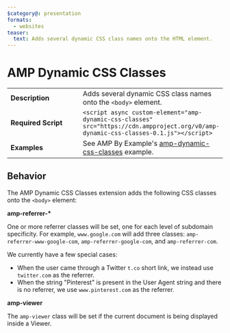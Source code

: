 ```yaml
---
$category@: presentation
formats:
  - websites
teaser:
  text: Adds several dynamic CSS class names onto the HTML element.
---
```


<!---
Copyright 2015 The AMP HTML Authors. All Rights Reserved.

Licensed under the Apache License, Version 2.0 (the "License");
you may not use this file except in compliance with the License.
You may obtain a copy of the License at

      http://www.apache.org/licenses/LICENSE-2.0

Unless required by applicable law or agreed to in writing, software
distributed under the License is distributed on an "AS-IS" BASIS,
WITHOUT WARRANTIES OR CONDITIONS OF ANY KIND, either express or implied.
See the License for the specific language governing permissions and
limitations under the License.
-->

# AMP Dynamic CSS Classes

<table>
  <tr>
    <td width="40%"><strong>Description</strong></td>
    <td>Adds several dynamic CSS class names onto the <code>&lt;body></code> element.</td>
  </tr>
  <tr>
    <td width="40%"><strong>Required Script</strong></td>
    <td><code>&lt;script async custom-element="amp-dynamic-css-classes" src="https://cdn.ampproject.org/v0/amp-dynamic-css-classes-0.1.js">&lt;/script></code></td>
  </tr>
  <tr>
    <td width="40%"><strong>Examples</strong></td>
    <td>See AMP By Example's <a href="https://amp.dev/documentation/examples/components/amp-dynamic-css-classes/">amp-dynamic-css-classes</a> example.</td>
  </tr>
</table>

## Behavior

The AMP Dynamic CSS Classes extension adds the following CSS classes
onto the `<body>` element:

**amp-referrer-\***

One or more referrer classes will be set, one for each level of
subdomain specificity. For example, `www.google.com` will add three
classes: `amp-referrer-www-google-com`, `amp-referrer-google-com`, and
`amp-referrer-com`.

We currently have a few special cases:

- When the user came through a Twitter `t.co` short link, we instead use
  `twitter.com` as the referrer.
- When the string "Pinterest" is present in the User Agent string and
  there is no referrer, we use `www.pinterest.com` as the referrer.

**amp-viewer**

The `amp-viewer` class will be set if the current document is being
displayed inside a Viewer.
